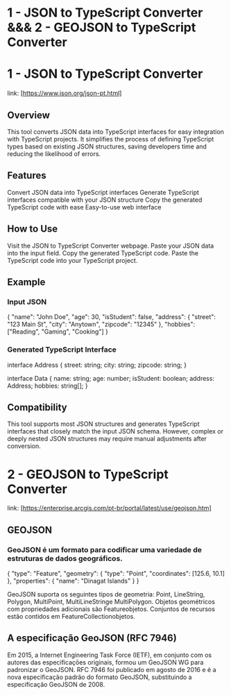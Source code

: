 # 1 - JSON to TypeScript Converter  &&&  2 - GEOJSON to TypeScript Converter

# 1 - JSON to TypeScript Converter

link: [https://www.json.org/json-pt.html]

## Overview

This tool converts JSON data into TypeScript interfaces for easy integration with TypeScript projects. It simplifies the process of defining TypeScript types based on existing JSON structures, saving developers time and reducing the likelihood of errors.

## Features

Convert JSON data into TypeScript interfaces
Generate TypeScript interfaces compatible with your JSON structure
Copy the generated TypeScript code with ease
Easy-to-use web interface

## How to Use

Visit the JSON to TypeScript Converter webpage.
Paste your JSON data into the input field.
Copy the generated TypeScript code.
Paste the TypeScript code into your TypeScript project.

## Example

### Input JSON

{
  "name": "John Doe",
  "age": 30,
  "isStudent": false,
  "address": {
    "street": "123 Main St",
    "city": "Anytown",
    "zipcode": "12345"
  },
  "hobbies": ["Reading", "Gaming", "Cooking"]
}

### Generated TypeScript Interface

interface Address {
  street: string;
  city: string;
  zipcode: string;
}

interface Data {
  name: string;
  age: number;
  isStudent: boolean;
  address: Address;
  hobbies: string[];
}

## Compatibility
This tool supports most JSON structures and generates TypeScript interfaces that closely match the input JSON schema. However, complex or deeply nested JSON structures may require manual adjustments after conversion.

# 2 - GEOJSON to TypeScript Converter

link: [https://enterprise.arcgis.com/pt-br/portal/latest/use/geojson.htm]

## GEOJSON
### GeoJSON é um formato para codificar uma variedade de estruturas de dados geográficos.

{
  "type": "Feature",
  "geometry": {
    "type": "Point",
    "coordinates": [125.6, 10.1]
  },
  "properties": {
    "name": "Dinagat Islands"
  }
}

GeoJSON suporta os seguintes tipos de geometria: Point, LineString, Polygon, MultiPoint, MultiLineStringe MultiPolygon. Objetos geométricos com propriedades adicionais são Featureobjetos. Conjuntos de recursos estão contidos em FeatureCollectionobjetos.

## A especificação GeoJSON (RFC 7946)

Em 2015, a Internet Engineering Task Force (IETF), em conjunto com os autores das especificações originais, formou um GeoJSON WG para padronizar o GeoJSON. RFC 7946 foi publicado em agosto de 2016 e é a nova especificação padrão do formato GeoJSON, substituindo a especificação GeoJSON de 2008.

